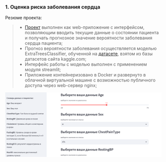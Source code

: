 ### **1. Оценка риска заболевания сердца**

Резюме проекта:
> - [Проект](https://github.com/SunnFunn/ML_rep/tree/master/heart) выполнен как web-приложение с интерфейсом, позволяющим вводить текущие данные о состоянии пациента и получать прогнозное значение вероятности заболевания сердца пациента;
> - Прогноз вероятности заболевания осуществляется моделью ExtraTreesClassifier, обученной на [датасете](https://www.kaggle.com/datasets/johnsmith88/heart-disease-dataset), взятом из базы датасетов сайта kaggle.com;
> - Интерфейс работы с моделью выполнен с применением модуля streamlit;
> - Приложение контейнеризовано в Docker и развернуто в облачной виртуальной машине с возможностью публичного доступа через web-сервер nginx;

![Heart_interface](https://github.com/SunnFunn/ML_rep/blob/master/imgs/heart_1.png)



